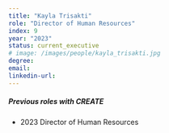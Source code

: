 ```yaml
---
title: "Kayla Trisakti"
role: "Director of Human Resources"
index: 9
year: "2023"
status: current_executive
# image: /images/people/kayla_trisakti.jpg
degree:
email:
linkedin-url:
---
```

##### Previous roles with CREATE

- 2023 Director of Human Resources
